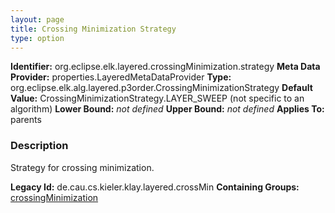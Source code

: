 ```yaml
---
layout: page
title: Crossing Minimization Strategy
type: option
---
```


**Identifier:** org.eclipse.elk.layered.crossingMinimization.strategy
**Meta Data Provider:** properties.LayeredMetaDataProvider
**Type:** org.eclipse.elk.alg.layered.p3order.CrossingMinimizationStrategy
**Default Value:**  CrossingMinimizationStrategy.LAYER_SWEEP  (not specific to an algorithm)
**Lower Bound:** *not defined*
**Upper Bound:** *not defined*
**Applies To:** parents

### Description
Strategy for crossing minimization.

**Legacy Id:** de.cau.cs.kieler.klay.layered.crossMin
**Containing Groups:** [crossingMinimization](org-eclipse-elk-layered-crossingMinimization)

